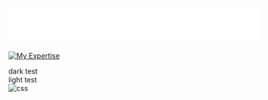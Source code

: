 <h1 align="center">
  <img src="https://raw.githubusercontent.com/jakobud/jakobud/master/name.svg" alt="Jake Wilson" />
</h1>

[![My Expertise](https://skillicons.dev/icons?i=js,ts,html,sass,css,tailwind,nodejs,express,jest,react,svelte,d3,electron,php,laravel,git,github,bitbucket,mysql,mongodb,vscode,postman)](https://skillicons.dev)

<div class="dark">dark test</div>
<div class="light">light test</div>

<img src="https://raw.githubusercontent.com/jakobud/jakobud/master/css.svg" alt="css" />